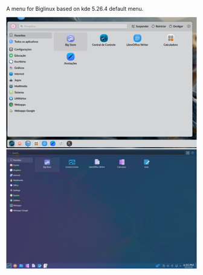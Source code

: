 A menu for Biglinux based on kde 5.26.4 default menu.

![alt text](./screenshots/normal.jpg)
![alt text](./screenshots/fullscreen.jpg)
